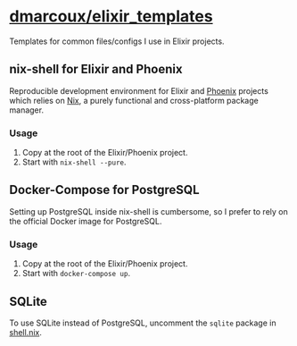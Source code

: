 # <a href="https://github.com/dmarcoux/elixir_templates">dmarcoux/elixir_templates</a>

Templates for common files/configs I use in Elixir projects.

## nix-shell for Elixir and Phoenix

Reproducible development environment for Elixir and
[Phoenix](https://www.phoenixframework.org) projects which relies on
[Nix](https://github.com/NixOS/nix), a purely functional and cross-platform
package manager.

### Usage

1. Copy at the root of the Elixir/Phoenix project.
2. Start with `nix-shell --pure`.

## Docker-Compose for PostgreSQL

Setting up PostgreSQL inside nix-shell is cumbersome, so I prefer to rely on the
official Docker image for PostgreSQL.

### Usage

1. Copy at the root of the Elixir/Phoenix project.
2. Start with `docker-compose up`.

## SQLite

To use SQLite instead of PostgreSQL, uncomment the `sqlite` package in
[shell.nix](./shell.nix).
